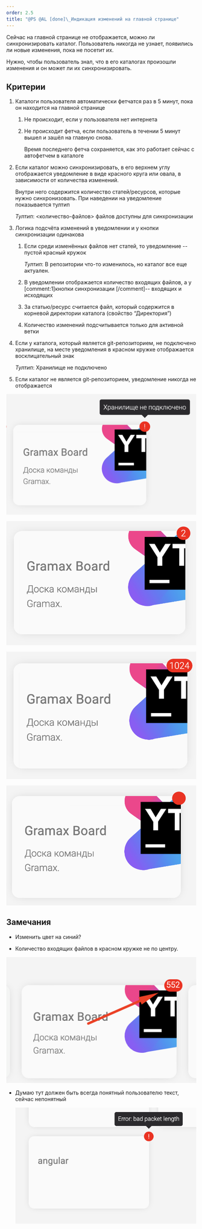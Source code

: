 ```yaml
---
order: 2.5
title: "@PS @AL [done]\_Индикация изменений на главной странице"
---
```


Сейчас на главной странице не отображается, можно ли синхронизировать каталог. Пользователь никогда не узнает, появились ли новые  изменения, пока не посетит их.

Нужно, чтобы пользователь знал, что в его каталогах произошли изменения и он может ли их синхронизировать.

## Критерии

1. Каталоги пользователя автоматически фетчатся раз в 5 минут, пока он находится на главной странице

   1. Не происходит, если у пользователя нет интернета

   2. Не происходит фетча, если пользователь в течении 5 минут вышел и зашёл на главную снова.

      Время последнего фетча сохраняется, как это работает сейчас с автофетчем в каталоге

2. Если каталог можно синхронизировать, в его верхнем углу отображается уведомление в виде красного круга или овала, в зависимости от количества изменений.

   Внутри него содержится количество статей/ресурсов, которые нужно синхронизовать. При наведении на уведомление показывается тултип

   *Тултип*: <количество-файлов> файлов доступны для синхронизации

3. Логика подсчёта изменений в уведомлении и у кнопки синхронизации одинакова

   1. Если среди изменённых файлов нет статей, то уведомление -- пустой красный кружок

      *Тултип*: В репозитории что-то изменилось, но каталог все еще актуален.

   2. В уведомлении отображается количество входящих файлов, а у [comment:1]кнопки синхронизации [/comment]-- входящих и исходящих

   3. За статью/ресурс считается файл, который содержится в корневой директории каталога (свойство “Директория”)

   4. Количество изменений подсчитывается только для активной ветки

4. Если у каталога, который является git-репозиторием, не подключено хранилище, на месте уведомления в красном кружке отображается восклицательный знак

   *Тултип*: Хранилище не подключено

5. Если каталог не является git-репозиторием, уведомление никогда не отображается



![](./home.png "Хранилище не подключено")

![](./home-2.png "Пример уведомления")

![](./home-3.png "Пример уведомления с большим количеством изменений")

![](./home-4.png "Пример уведомления, когда есть изменения, не включающие статьи")

## Замечания

-  Изменить цвет на синий?

-  Количество входящих файлов в красном кружке не по центру.

![](./home-5.png)

-  Думаю тут должен быть всегда понятный пользователю текст, сейчас непонятный

   ![](./home-6.png)
